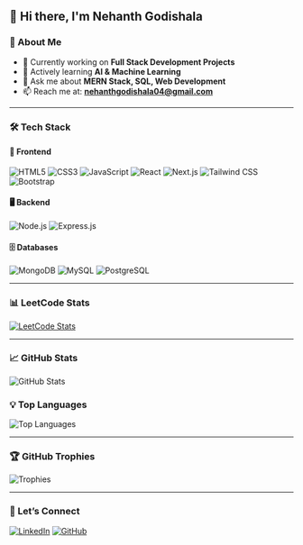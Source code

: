 ## 👋 Hi there, I'm Nehanth Godishala

### 🚀 About Me
- 🔭 Currently working on **Full Stack Development Projects**
- 🌱 Actively learning **AI & Machine Learning**
- 💬 Ask me about **MERN Stack, SQL, Web Development**
- 📫 Reach me at: **nehanthgodishala04@gmail.com**

---

### 🛠️ Tech Stack

#### 🚧 Frontend
![HTML5](https://img.shields.io/badge/HTML5-E34F26?style=for-the-badge&logo=html5&logoColor=white)
![CSS3](https://img.shields.io/badge/CSS3-1572B6?style=for-the-badge&logo=css3&logoColor=white)
![JavaScript](https://img.shields.io/badge/JavaScript-F7DF1E?style=for-the-badge&logo=javascript&logoColor=black)
![React](https://img.shields.io/badge/React-61DAFB?style=for-the-badge&logo=react&logoColor=black)
![Next.js](https://img.shields.io/badge/Next.js-000000?style=for-the-badge&logo=next.js&logoColor=white)
![Tailwind CSS](https://img.shields.io/badge/TailwindCSS-06B6D4?style=for-the-badge&logo=tailwindcss&logoColor=white)
![Bootstrap](https://img.shields.io/badge/Bootstrap-7952B3?style=for-the-badge&logo=bootstrap&logoColor=white)

#### 🖥 Backend
![Node.js](https://img.shields.io/badge/Node.js-339933?style=for-the-badge&logo=node.js&logoColor=white)
![Express.js](https://img.shields.io/badge/Express.js-000000?style=for-the-badge&logo=express&logoColor=white)

#### 🗄️ Databases
![MongoDB](https://img.shields.io/badge/MongoDB-47A248?style=for-the-badge&logo=mongodb&logoColor=white)
![MySQL](https://img.shields.io/badge/MySQL-4479A1?style=for-the-badge&logo=mysql&logoColor=white)
![PostgreSQL](https://img.shields.io/badge/PostgreSQL-336791?style=for-the-badge&logo=postgresql&logoColor=white)

---

### 📊 LeetCode Stats
[![LeetCode Stats](https://leetcard.jacoblin.cool/Nehanth04?theme=dark&font=Karma)](https://leetcode.com/Nehanth04/)

---

### 📈 GitHub Stats
![GitHub Stats](https://github-readme-stats.vercel.app/api?username=NehanthG&show_icons=true&theme=radical)

### 💡 Top Languages
![Top Languages](https://github-readme-stats.vercel.app/api/top-langs/?username=NehanthG&layout=compact&theme=radical)

---

### 🏆 GitHub Trophies
![Trophies](https://github-profile-trophy.vercel.app/?username=NehanthG&theme=radical&no-frame=true&column=4)

---

### 🤝 Let’s Connect
[![LinkedIn](https://img.shields.io/badge/LinkedIn-0A66C2?style=for-the-badge&logo=linkedin&logoColor=white)](https://linkedin.com/in/yourprofile)
[![GitHub](https://img.shields.io/badge/GitHub-181717?style=for-the-badge&logo=github&logoColor=white)](https://github.com/NehanthG)
